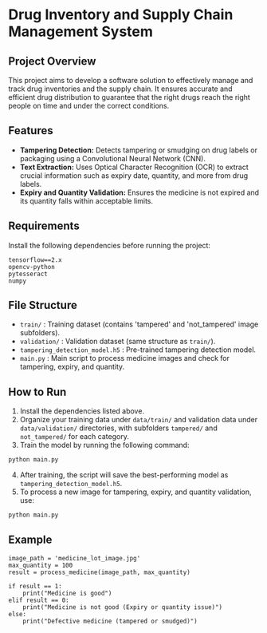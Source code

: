 
# Drug Inventory and Supply Chain Management System

## Project Overview

This project aims to develop a software solution to effectively manage and track drug inventories and the supply chain. It ensures accurate and efficient drug distribution to guarantee that the right drugs reach the right people on time and under the correct conditions.

## Features
- **Tampering Detection:** Detects tampering or smudging on drug labels or packaging using a Convolutional Neural Network (CNN).
- **Text Extraction:** Uses Optical Character Recognition (OCR) to extract crucial information such as expiry date, quantity, and more from drug labels.
- **Expiry and Quantity Validation:** Ensures the medicine is not expired and its quantity falls within acceptable limits.

## Requirements

Install the following dependencies before running the project:

```
tensorflow==2.x
opencv-python
pytesseract
numpy
```

## File Structure

- `train/` : Training dataset (contains 'tampered' and 'not_tampered' image subfolders).
- `validation/` : Validation dataset (same structure as `train/`).
- `tampering_detection_model.h5` : Pre-trained tampering detection model.
- `main.py` : Main script to process medicine images and check for tampering, expiry, and quantity.

## How to Run

1. Install the dependencies listed above.
2. Organize your training data under `data/train/` and validation data under `data/validation/` directories, with subfolders `tampered/` and `not_tampered/` for each category.
3. Train the model by running the following command:

```python
python main.py
```

4. After training, the script will save the best-performing model as `tampering_detection_model.h5`.
5. To process a new image for tampering, expiry, and quantity validation, use:

```python
python main.py
```

## Example

```
image_path = 'medicine_lot_image.jpg'
max_quantity = 100
result = process_medicine(image_path, max_quantity)

if result == 1:
    print("Medicine is good")
elif result == 0:
    print("Medicine is not good (Expiry or quantity issue)")
else:
    print("Defective medicine (tampered or smudged)")
```
